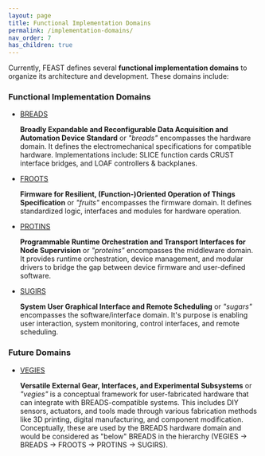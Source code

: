 ```yaml
---
layout: page
title: Functional Implementation Domains
permalink: /implementation-domains/
nav_order: 7
has_children: true
---
```


Currently, FEAST defines several **functional implementation domains** to organize its architecture and development. These domains include:

### Functional Implementation Domains

- [BREADS](/breads/)

  **Broadly Expandable and Reconfigurable Data Acquisition and Automation Device Standard** or _"breads"_ encompasses the hardware domain. It defines the electromechanical specifications for compatible hardware. Implementations include: SLICE function cards CRUST interface bridges, and LOAF controllers & backplanes.

- [FROOTS](/froots/)

  **Firmware for Resilient, (Function-)Oriented Operation of Things Specification** or _"fruits"_ encompasses the firmware domain. It defines standardized logic, interfaces and modules for hardware operation.

- [PROTINS](/protins/)

  **Programmable Runtime Orchestration and Transport Interfaces for Node Supervision** or _"proteins"_ encompasses the middleware domain. It provides runtime orchestration, device management, and modular drivers to bridge the gap between device firmware and user-defined software.

- [SUGIRS](/sugirs/)

  **System User Graphical Interface and Remote Scheduling** or _"sugars"_ encompasses the software/interface domain. It's purpose is enabling user interaction, system monitoring, control interfaces, and remote scheduling.

### Future Domains

- [VEGIES](/vegies-concept/)

  **Versatile External Gear, Interfaces, and Experimental Subsystems** or _"vegies"_ is a conceptual framework for user-fabricated hardware that can integrate with BREADS-compatible systems. This includes DIY sensors, actuators, and tools made through various fabrication methods like 3D printing, digital manufacturing, and component modification. Conceptually, these are used by the BREADS hardware domain and would be considered as "below" BREADS in the hierarchy (VEGIES -> BREADS -> FROOTS -> PROTINS -> SUGIRS).

